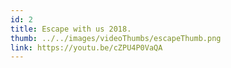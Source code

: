 ```yaml
---
id: 2
title: Escape with us 2018.
thumb: ../../images/videoThumbs/escapeThumb.png
link: https://youtu.be/cZPU4P0VaQA
---
```

